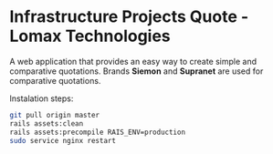 # Infrastructure Projects Quote - Lomax Technologies

A web application that provides an easy way to create simple and comparative quotations. Brands **Siemon** and **Supranet** are used for comparative quotations.

Instalation steps:

```bash
git pull origin master
rails assets:clean
rails assets:precompile RAIS_ENV=production
sudo service nginx restart
```
